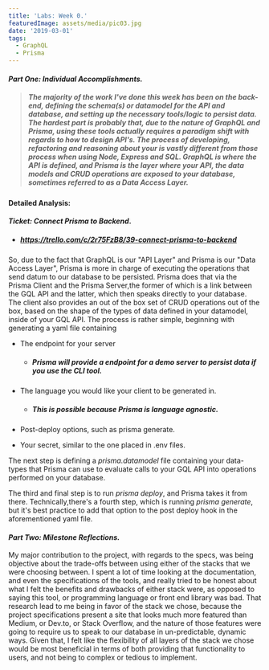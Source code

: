 ```yaml
---
title: 'Labs: Week 0.'
featuredImage: assets/media/pic03.jpg
date: '2019-03-01'
tags:
  - GraphQL
  - Prisma
---
```


#### _Part One:_ *Individual Accomplishments.*


> ##### The majority of the work I've done this week has been on the back-end, defining the schema(s) or datamodel for the API and database, and setting up the necessary tools/logic to persist data. The hardest part is probably that, due to the nature of GraphQL and Prisma, using these tools actually requires a paradigm shift with regards to how to design API's. The process of developing, refactoring and reasoning about your is vastly different from those process when using Node, Express and SQL. GraphQL is where the API is defined, and Prisma is the layer where your API, the data models and CRUD operations are exposed to your database, sometimes referred to as a Data Access Layer.


#### Detailed Analysis:
 #### _Ticket:_ _*Connect Prisma to Backend*_.

* ##### https://trello.com/c/2r75FzB8/39-connect-prisma-to-backend

So, due to the fact that GraphQL is our "API Layer" and Prisma is our "Data Access Layer", Prisma is more in charge of executing the operations that send datum to our database to be persisted. Prisma does that via the Prisma Client and the Prisma Server,the former of which is a link between the GQL API and the latter, which then speaks directly to your database. The client also provides an out of the box set of CRUD operations out of the box, based on the shape of the types of data defined in your datamodel, inside of your GQL API. The process is rather simple, beginning with generating a yaml file containing 

* The endpoint for your server 
  * ##### Prisma will provide a endpoint for a demo server to persist data if you use the CLI tool.

* The language you would like your client to be generated in.
   * ##### This is possible because Prisma is language agnostic.

* Post-deploy options, such as prisma generate.

* Your secret, similar to the one placed in .env files. 

The next step is defining a _prisma.datamodel_ file containing your data-types that Prisma can use to evaluate calls to your GQL API into operations performed on your database. 

The third and final step is to run _prisma deploy_, and Prisma takes it from there. Technically,there's a fourth step, which is running _prisma generate_, but it's best practice to add that option to the post deploy hook in the aforementioned yaml file.


#### _Part Two:_ *Milestone Reflections.*

My major contribution to the project, with regards to the specs, was being objective about the trade-offs between using either of the stacks that we were choosing between. I spent a lot of time looking at the documentation, and even the specifications of the tools, and really tried to be honest about what I felt the benefits and drawbacks of either stack were, as opposed to saying this tool, or programming language or front end library was bad. That research lead to me being in favor of the stack we chose, because the project specifications present a site that looks much more featured than Medium, or Dev.to, or Stack Overflow, and the nature of those features were going to require us to speak to our database in un-predictable, dynamic ways. Given that, I felt like the flexibility of all layers of the stack we chose would be most beneficial in terms of both providing that functionality to users, and not being to complex or tedious to implement.